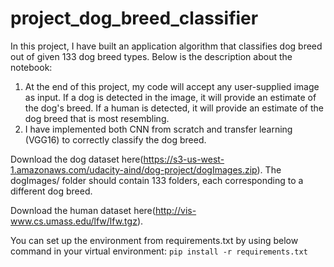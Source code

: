 # project_dog_breed_classifier

In this project, I have built an application algorithm that classifies dog breed out of given 133 dog breed types.
Below is the description about the notebook:
1) At the end of this project, my code will accept any user-supplied image as input. If a dog is detected in the image, it will provide an estimate of the dog's breed. If a human is detected, it will provide an estimate of the dog breed that is most resembling.
2) I have implemented both CNN from scratch and transfer learning (VGG16) to correctly classify the dog breed.

Download the dog dataset here(https://s3-us-west-1.amazonaws.com/udacity-aind/dog-project/dogImages.zip). The dogImages/ folder should contain 133 folders, each corresponding to a different dog breed.

Download the human dataset here(http://vis-www.cs.umass.edu/lfw/lfw.tgz). 

You can set up the environment from requirements.txt by using below command in your virtual environment:
```pip install -r requirements.txt```
